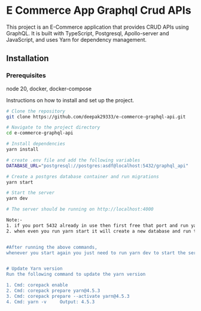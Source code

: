 # E Commerce App Graphql Crud APIs

This project is an E-Commerce application that provides CRUD APIs using GraphQL.
It is built with TypeScript, Postgresql, Apollo-server and JavaScript, and uses Yarn for dependency management.
## Installation


### Prerequisites
node 20,
docker,
docker-compose

Instructions on how to install and set up the project.

```bash
# Clone the repository
git clone https://github.com/deepak29333/e-commerce-graphql-api.git

# Navigate to the project directory
cd e-commerce-graphql-api

# Install dependencies
yarn install

# create .env file and add the following variables
DATABASE_URL="postgresql://postgres:asdf@localhost:5432/graphql_api"

# Create a postgres database container and run migrations
yarn start

# Start the server
yarn dev

# The server should be running on http://localhost:4000

Note:-
1. if you port 5432 already in use then first free that port and run yarn start or you can change the port in docker-compose.yml file.
2. when even you run yarn start it will create a new database and run the migrations so you don't need to run the migrations manually.


#After running the above commands,
whenever you start again you just need to run yarn dev to start the server.


# Update Yarn version
Run the following command to update the yarn version

1. Cmd: corepack enable
2. Cmd: corepack prepare yarn@4.5.3
3. Cmd: corepack prepare --activate yarn@4.5.3
4. Cmd: yarn -v     Output: 4.5.3